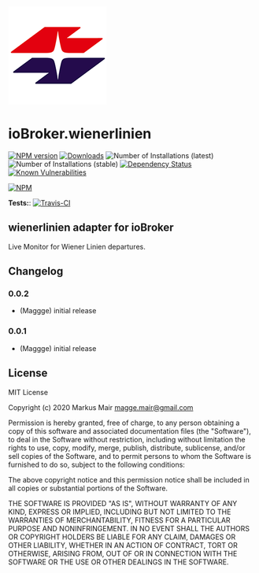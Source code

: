 ![Logo](admin/wienerlinien.png)
# ioBroker.wienerlinien

[![NPM version](http://img.shields.io/npm/v/iobroker.wienerlinien.svg)](https://www.npmjs.com/package/iobroker.wienerlinien)
[![Downloads](https://img.shields.io/npm/dm/iobroker.wienerlinien.svg)](https://www.npmjs.com/package/iobroker.wienerlinien)
![Number of Installations (latest)](http://iobroker.live/badges/wienerlinien-installed.svg)
![Number of Installations (stable)](http://iobroker.live/badges/wienerlinien-stable.svg)
[![Dependency Status](https://img.shields.io/david/Maggge/iobroker.wienerlinien.svg)](https://david-dm.org/Maggge/iobroker.wienerlinien)
[![Known Vulnerabilities](https://snyk.io/test/github/Maggge/ioBroker.wienerlinien/badge.svg)](https://snyk.io/test/github/Maggge/ioBroker.wienerlinien)

[![NPM](https://nodei.co/npm/iobroker.wienerlinien.png?downloads=true)](https://nodei.co/npm/iobroker.wienerlinien/)

**Tests:**: [![Travis-CI](http://img.shields.io/travis/Maggge/ioBroker.wienerlinien/master.svg)](https://travis-ci.org/Maggge/ioBroker.wienerlinien)

## wienerlinien adapter for ioBroker

Live Monitor for Wiener Linien departures.

## Changelog

### 0.0.2
* (Maggge) initial release

### 0.0.1
* (Maggge) initial release

## License
MIT License

Copyright (c) 2020 Markus Mair <magge.mair@gmail.com>

Permission is hereby granted, free of charge, to any person obtaining a copy
of this software and associated documentation files (the "Software"), to deal
in the Software without restriction, including without limitation the rights
to use, copy, modify, merge, publish, distribute, sublicense, and/or sell
copies of the Software, and to permit persons to whom the Software is
furnished to do so, subject to the following conditions:

The above copyright notice and this permission notice shall be included in all
copies or substantial portions of the Software.

THE SOFTWARE IS PROVIDED "AS IS", WITHOUT WARRANTY OF ANY KIND, EXPRESS OR
IMPLIED, INCLUDING BUT NOT LIMITED TO THE WARRANTIES OF MERCHANTABILITY,
FITNESS FOR A PARTICULAR PURPOSE AND NONINFRINGEMENT. IN NO EVENT SHALL THE
AUTHORS OR COPYRIGHT HOLDERS BE LIABLE FOR ANY CLAIM, DAMAGES OR OTHER
LIABILITY, WHETHER IN AN ACTION OF CONTRACT, TORT OR OTHERWISE, ARISING FROM,
OUT OF OR IN CONNECTION WITH THE SOFTWARE OR THE USE OR OTHER DEALINGS IN THE
SOFTWARE.